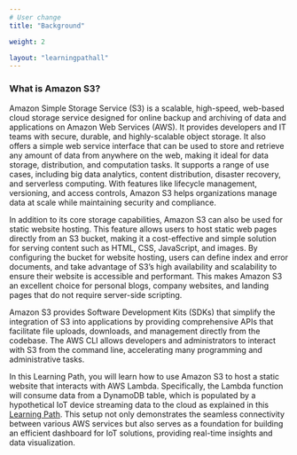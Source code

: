 ```yaml
---
# User change
title: "Background"

weight: 2

layout: "learningpathall"
---
```

### What is Amazon S3?

Amazon Simple Storage Service (S3) is a scalable, high-speed, web-based cloud storage service designed for online backup and archiving of data and applications on Amazon Web Services (AWS). It provides developers and IT teams with secure, durable, and highly-scalable object storage. It also offers a simple web service interface that can be used to store and retrieve any amount of data from anywhere on the web, making it ideal for data storage, distribution, and computation tasks. It supports a range of use cases, including big data analytics, content distribution, disaster recovery, and serverless computing. With features like lifecycle management, versioning, and access controls, Amazon S3 helps organizations manage data at scale while maintaining security and compliance.

In addition to its core storage capabilities, Amazon S3 can also be used for static website hosting. This feature allows users to host static web pages directly from an S3 bucket, making it a cost-effective and simple solution for serving content such as HTML, CSS, JavaScript, and images. By configuring the bucket for website hosting, users can define index and error documents, and take advantage of S3’s high availability and scalability to ensure their website is accessible and performant. This makes Amazon S3 an excellent choice for personal blogs, company websites, and landing pages that do not require server-side scripting.

Amazon S3 provides Software Development Kits (SDKs) that simplify the integration of S3 into applications by providing comprehensive APIs that facilitate file uploads, downloads, and management directly from the codebase. The AWS CLI allows developers and administrators to interact with S3 from the command line, accelerating many programming and administrative tasks. 

In this Learning Path, you will learn how to use Amazon S3 to host a static website that interacts with AWS Lambda. Specifically, the Lambda function will consume data from a DynamoDB table, which is populated by a hypothetical IoT device streaming data to the cloud as explained in this [Learning Path](/learning-paths/laptops-and-desktops/win_aws_iot_lambda/). This setup not only demonstrates the seamless connectivity between various AWS services but also serves as a foundation for building an efficient dashboard for IoT solutions, providing real-time insights and data visualization.
